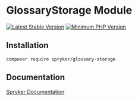 # GlossaryStorage Module
[![Latest Stable Version](https://poser.pugx.org/spryker/glossary-storage/v/stable.svg)](https://packagist.org/packages/spryker/glossary-storage)
[![Minimum PHP Version](https://img.shields.io/badge/php-%3E%3D%208.3-8892BF.svg)](https://php.net/)

## Installation

```
composer require spryker/glossary-storage
```

## Documentation

[Spryker Documentation](https://spryker.github.io)
